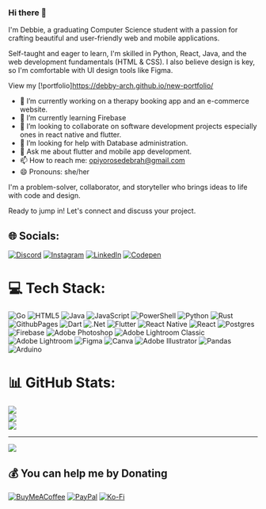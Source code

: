 ### Hi there 👋
I'm Debbie, a graduating Computer Science student with a passion for crafting beautiful and user-friendly web and mobile applications.

Self-taught and eager to learn, I'm skilled in Python, React, Java, and the web development fundamentals (HTML & CSS).  I also believe design is key, so I'm comfortable with UI design tools like Figma.

View my [!portfolio]https://debby-arch.github.io/new-portfolio/

- 🔭 I’m currently working on a therapy booking app and an e-commerce website.
- 🌱 I’m currently learning Firebase
- 👯 I’m looking to collaborate on software development projects especially ones in react native and flutter.
- 🤔 I’m looking for help with Database administration.
- 💬 Ask me about flutter and mobile app development.
- 📫 How to reach me: opiyorosedebrah@gmail.com
- 😄 Pronouns: she/her

I'm a problem-solver, collaborator, and storyteller who brings ideas to life with code and design.

Ready to jump in!  Let's connect and discuss your project. 


## 🌐 Socials:
[![Discord](https://img.shields.io/badge/Discord-%237289DA.svg?logo=discord&logoColor=white)](https://discord.gg/https://discord.gg/4ej7GsgZ) [![Instagram](https://img.shields.io/badge/Instagram-%23E4405F.svg?logo=Instagram&logoColor=white)](https://instagram.com/lil.missdebbie) [![LinkedIn](https://img.shields.io/badge/LinkedIn-%230077B5.svg?logo=linkedin&logoColor=white)](https://linkedin.com/in/rosedebrahopiyo) [![Codepen](https://img.shields.io/badge/Codepen-000000?style=for-the-badge&logo=codepen&logoColor=white)](https://codepen.io/Debby-arch) 

# 💻 Tech Stack:
![Go](https://img.shields.io/badge/go-%2300ADD8.svg?style=flat&logo=go&logoColor=white) ![HTML5](https://img.shields.io/badge/html5-%23E34F26.svg?style=flat&logo=html5&logoColor=white) ![Java](https://img.shields.io/badge/java-%23ED8B00.svg?style=flat&logo=openjdk&logoColor=white) ![JavaScript](https://img.shields.io/badge/javascript-%23323330.svg?style=flat&logo=javascript&logoColor=%23F7DF1E) ![PowerShell](https://img.shields.io/badge/PowerShell-%235391FE.svg?style=flat&logo=powershell&logoColor=white) ![Python](https://img.shields.io/badge/python-3670A0?style=flat&logo=python&logoColor=ffdd54) ![Rust](https://img.shields.io/badge/rust-%23000000.svg?style=flat&logo=rust&logoColor=white) ![GithubPages](https://img.shields.io/badge/github%20pages-121013?style=flat&logo=github&logoColor=white) ![Dart](https://img.shields.io/badge/dart-%230175C2.svg?style=flat&logo=dart&logoColor=white) ![.Net](https://img.shields.io/badge/.NET-5C2D91?style=flat&logo=.net&logoColor=white) ![Flutter](https://img.shields.io/badge/Flutter-%2302569B.svg?style=flat&logo=Flutter&logoColor=white) ![React Native](https://img.shields.io/badge/react_native-%2320232a.svg?style=flat&logo=react&logoColor=%2361DAFB) ![React](https://img.shields.io/badge/react-%2320232a.svg?style=flat&logo=react&logoColor=%2361DAFB) ![Postgres](https://img.shields.io/badge/postgres-%23316192.svg?style=flat&logo=postgresql&logoColor=white) ![Firebase](https://img.shields.io/badge/Firebase-039BE5?style=flat&logo=Firebase&logoColor=white) ![Adobe Photoshop](https://img.shields.io/badge/adobe%20photoshop-%2331A8FF.svg?style=flat&logo=adobe%20photoshop&logoColor=white) ![Adobe Lightroom Classic](https://img.shields.io/badge/Adobe%20Lightroom%20Classic-31A8FF.svg?style=flat&logo=Adobe%20Lightroom%20Classic&logoColor=white) ![Adobe Lightroom](https://img.shields.io/badge/Adobe%20Lightroom-31A8FF.svg?style=flat&logo=Adobe%20Lightroom&logoColor=white) ![Figma](https://img.shields.io/badge/figma-%23F24E1E.svg?style=flat&logo=figma&logoColor=white) ![Canva](https://img.shields.io/badge/Canva-%2300C4CC.svg?style=flat&logo=Canva&logoColor=white) ![Adobe Illustrator](https://img.shields.io/badge/adobe%20illustrator-%23FF9A00.svg?style=flat&logo=adobe%20illustrator&logoColor=white) ![Pandas](https://img.shields.io/badge/pandas-%23150458.svg?style=flat&logo=pandas&logoColor=white) ![Arduino](https://img.shields.io/badge/-Arduino-00979D?style=flat&logo=Arduino&logoColor=white)
# 📊 GitHub Stats:
![](https://github-readme-stats.vercel.app/api?username=Debby-arch&theme=dark&hide_border=false&include_all_commits=false&count_private=false)<br/>
![](https://github-readme-streak-stats.herokuapp.com/?user=Debby-arch&theme=dark&hide_border=false)<br/>
![](https://github-readme-stats.vercel.app/api/top-langs/?username=Debby-arch&theme=dark&hide_border=false&include_all_commits=false&count_private=false&layout=compact)

---
[![](https://visitcount.itsvg.in/api?id=Debby-arch&icon=0&color=0)](https://visitcount.itsvg.in)

  ## 💰 You can help me by Donating
  [![BuyMeACoffee](https://img.shields.io/badge/Buy%20Me%20a%20Coffee-ffdd00?style=for-the-badge&logo=buy-me-a-coffee&logoColor=black)](https://buymeacoffee.com/Rosedebrah) [![PayPal](https://img.shields.io/badge/PayPal-00457C?style=for-the-badge&logo=paypal&logoColor=white)](https://paypal.me/opiyorosedebrah@gmail.com) [![Ko-Fi](https://img.shields.io/badge/Ko--fi-F16061?style=for-the-badge&logo=ko-fi&logoColor=white)](https://ko-fi.com/https://ko-fi.com/rosedebrah) 

  
<!-- Proudly created with GPRM ( https://gprm.itsvg.in ) -->
